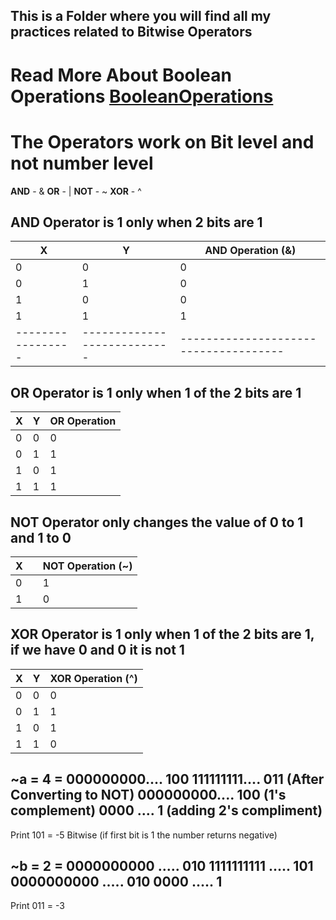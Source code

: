 ## This is a Folder where you will find all my practices related to Bitwise Operators
# Read More About **Boolean Operations** [BooleanOperations](https://cplusplus.com/doc/boolean/)



# The Operators work on Bit level and not number level

**AND**     - &
**OR**      - |
**NOT**     - ~
**XOR**     - ^

AND Operator is 1 only when 2 bits are 1
-------------------------------------------------------------------------------------
|        X        | Y                         |AND Operation  (&)                   |
|-----------------|---------------------------|-------------------------------------|
|0                |0                          |0                                    |
|0                |1                          |0                                    |
|1                |0                          |0                                    |
|1                |1                          |1                                    |
|-----------------|---------------------------|-------------------------------------|

OR Operator is 1 only when 1 of the 2 bits are 1
-------------------------------------------------------------------------------------
|        X        | Y                         |OR Operation                         |
|-----------------|---------------------------|-------------------------------------|
|0                |0                          |0                                    |
|0                |1                          |1                                    |
|1                |0                          |1                                    |
|1                |1                          |1                                    |



NOT Operator only changes the value of 0 to 1 and 1 to 0
------------------------------------------------------------------------------------
|        X        |                          |NOT Operation (~)                    |
|-----------------|--------------------------|-------------------------------------|
|0                |                          |1                                    |
|1                |                          |0                                    |


XOR Operator is 1 only when 1 of the 2 bits are 1, if we have 0 and 0  it is not 1
-------------------------------------------------------------------------------------
|        X        | Y                         |XOR Operation (^)                    |
|-----------------|---------------------------|-------------------------------------|
|0                |0                          |0                                    |
|0                |1                          |1                                    |
|1                |0                          |1                                    |
|1                |1                          |0                                    |


~a = 4 = 000000000.... 100
         111111111.... 011  (After Converting to NOT)
         000000000.... 100  (1's complement)
         0000     ....   1  (adding 2's compliment)
--------------------------------------------------------------------------------------
Print                  101 = -5 Bitwise (if first bit is 1 the number returns negative)

~b = 2 = 0000000000 ..... 010
         1111111111 ..... 101
         0000000000 ..... 010
         0000       .....   1
----------------------------------------------------------------------------------------
Print                     011 = -3



